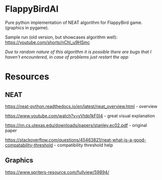 # FlappyBirdAI

Pure python implementation of NEAT algorithm for FlappyBird game. (graphics in pygame).

Sample run (old version, but showcases algorithm well): https://youtube.com/shorts/nChl_u9HSmc

*Due to random nature of this algorithm it is possible there are bugs that I haven't encountered, in case of problems just restart the app*

# Resources
## NEAT
https://neat-python.readthedocs.io/en/latest/neat_overview.html - overview

https://www.youtube.com/watch?v=yVtdp1kF0I4 - great visual explanation

https://nn.cs.utexas.edu/downloads/papers/stanley.ec02.pdf - original paper

https://stackoverflow.com/questions/45463821/neat-what-is-a-good-compatability-threshold - compatibility threshold help

## Graphics
https://www.spriters-resource.com/fullview/59894/
